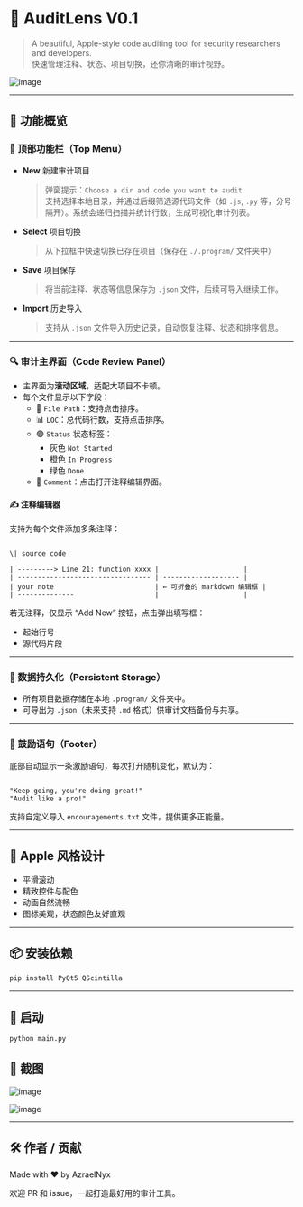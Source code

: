 
# 📘 AuditLens V0.1

> A beautiful, Apple-style code auditing tool for security researchers and developers.  
> 快速管理注释、状态、项目切换，还你清晰的审计视野。

![image](https://github.com/user-attachments/assets/d53cf7ef-0e35-47b3-9858-aef3a61bcb0a)


---

## 🧩 功能概览

### 📁 顶部功能栏（Top Menu）

- **New** 新建审计项目  
  > 弹窗提示：`Choose a dir and code you want to audit`  
  支持选择本地目录，并通过后缀筛选源代码文件（如 `.js`, `.py` 等，分号隔开）。系统会递归扫描并统计行数，生成可视化审计列表。

- **Select** 项目切换  
  > 从下拉框中快速切换已存在项目（保存在 `./.program/` 文件夹中）

- **Save** 项目保存  
  > 将当前注释、状态等信息保存为 `.json` 文件，后续可导入继续工作。

- **Import** 历史导入  
  > 支持从 `.json` 文件导入历史记录，自动恢复注释、状态和排序信息。

---

### 🔍 审计主界面（Code Review Panel）

- 主界面为**滚动区域**，适配大项目不卡顿。
- 每个文件显示以下字段：
  - 📄 `File Path`：支持点击排序。
  - 📊 `LOC`：总代码行数，支持点击排序。
  - 🟢 `Status` 状态标签：
    - 灰色 `Not Started`
    - 橙色 `In Progress`
    - 绿色 `Done`
  - 💬 `Comment`：点击打开注释编辑界面。

#### ✍️ 注释编辑器

支持为每个文件添加多条注释：

```

\| source code

| ---------> Line 21: function xxxx |                     |
| --------------------------------- | ------------------- |
| your note                         | ← 可折叠的 markdown 编辑框 |
| --------------                    |                     |

```

若无注释，仅显示 “Add New” 按钮，点击弹出填写框：

- 起始行号
- 源代码片段

---

### 💾 数据持久化（Persistent Storage）

- 所有项目数据存储在本地 `.program/` 文件夹中。
- 可导出为 `.json`（未来支持 `.md` 格式）供审计文档备份与共享。

---

### 💬 鼓励语句（Footer）

底部自动显示一条激励语句，每次打开随机变化，默认为：

```

"Keep going, you're doing great!"
"Audit like a pro!"

````

支持自定义导入 `encouragements.txt` 文件，提供更多正能量。

---

## 🎨 Apple 风格设计

- 平滑滚动
- 精致控件与配色
- 动画自然流畅
- 图标美观，状态颜色友好直观

---

## 📦 安装依赖

```bash
pip install PyQt5 QScintilla
````

---

## 🚀 启动

```bash
python main.py
```


## 📸 截图

![image](https://github.com/user-attachments/assets/1f653400-fabf-4c3f-944b-303f165bb6d9)

![image](https://github.com/user-attachments/assets/0f7f38ab-9861-4852-a69e-1d6c0736e731)

---

## 🛠️ 作者 / 贡献

Made with ❤️ by AzraelNyx

欢迎 PR 和 issue，一起打造最好用的审计工具。


